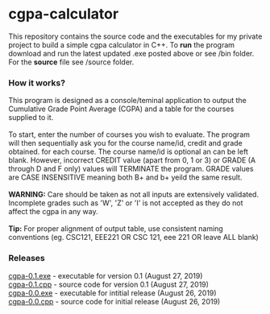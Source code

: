 # cgpa-calculator
This repository contains the source code and the executables for my private project to build a simple cgpa calculator in C++. To <b>run</b> the program download and run the latest updated .exe posted above or see /bin folder. For the <b>source</b> file see /source folder.

### How it works?
This program is designed as a console/teminal application to output the Cumulative Grade Point Average (CGPA) and a table for the courses supplied to it.</br></br>
To start, enter the number of courses you wish to evaluate. The program will then sequentially ask you for the course name/id, credit and grade obtained. for each course. The course name/id is optional an can be left blank. However, incorrect CREDIT value (apart from 0, 1 or 3) or GRADE (A through D and F only) values will TERMINATE the program. GRADE values are CASE INSENSITIVE meaning both B+ and b+ yeild the same result.</br></br>
<b>WARNING:</b> Care should be taken as not all inputs are extensively validated. Incomplete grades such as 'W', 'Z' or 'I' is not accepted as they do not affect the cgpa in any way.</br></br>
<b>Tip:</b> For proper alignment of output table, use consistent naming conventions (eg. CSC121, EEE221 OR CSC 121, eee 221 OR leave ALL blank)

### Releases
<a href="bin/cgpa-0.1.exe">cgpa-0.1.exe</a> - executable for version 0.1 (August 27, 2019)</br>
<a href="source/cgpa-0.1.cpp">cgpa-0.1.cpp</a> - source code for version 0.1 (August 27, 2019)</br>
<a href="bin/cgpa-0.0.exe">cgpa-0.0.exe</a> - executable for intitial release (August 26, 2019)</br>
<a href="source/cgpa-0.0.cpp">cgpa-0.0.cpp</a> - source code for initial release (August 26, 2019)</br>
